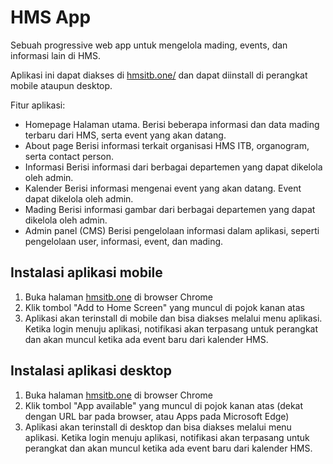 # HMS App

Sebuah progressive web app untuk mengelola mading, events, dan informasi lain di HMS.

Aplikasi ini dapat diakses di [hmsitb.one/](https://hmsitb.one/) dan dapat diinstall di perangkat mobile ataupun desktop.

Fitur aplikasi:
- Homepage
	Halaman utama. Berisi beberapa informasi dan data mading terbaru dari HMS, serta event yang akan datang.
- About page
	Berisi informasi terkait organisasi HMS ITB, organogram, serta contact person.
- Informasi
	Berisi informasi dari berbagai departemen yang dapat dikelola oleh admin.
- Kalender
	Berisi informasi mengenai event yang akan datang. Event dapat dikelola oleh admin.
- Mading
	Berisi informasi gambar dari berbagai departemen yang dapat dikelola oleh admin.
- Admin panel (CMS)
	Berisi pengelolaan informasi dalam aplikasi, seperti pengelolaan user, informasi, event, dan mading.

## Instalasi aplikasi mobile

1. Buka halaman [hmsitb.one](https://hmsitb.one) di browser Chrome
2. Klik tombol "Add to Home Screen" yang muncul di pojok kanan atas
3. Aplikasi akan terinstall di mobile dan bisa diakses melalui menu aplikasi. Ketika login menuju aplikasi, notifikasi akan terpasang untuk perangkat dan akan muncul ketika ada event baru dari kalender HMS.


## Instalasi aplikasi desktop

1. Buka halaman [hmsitb.one](https://hmsitb.one) di browser Chrome
2. Klik tombol "App available" yang muncul di pojok kanan atas (dekat dengan URL bar pada browser, atau Apps pada Microsoft Edge)
3. Aplikasi akan terinstall di desktop dan bisa diakses melalui menu aplikasi. Ketika login menuju aplikasi, notifikasi akan terpasang untuk perangkat dan akan muncul ketika ada event baru dari kalender HMS.